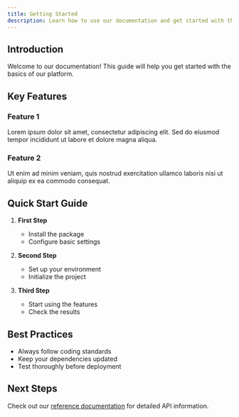 ```yaml
---
title: Getting Started
description: Learn how to use our documentation and get started with the basics.
---
```


## Introduction

Welcome to our documentation! This guide will help you get started with the basics of our platform.

## Key Features

### Feature 1
Lorem ipsum dolor sit amet, consectetur adipiscing elit. Sed do eiusmod tempor incididunt ut labore et dolore magna aliqua.

### Feature 2
Ut enim ad minim veniam, quis nostrud exercitation ullamco laboris nisi ut aliquip ex ea commodo consequat.

## Quick Start Guide

1. **First Step**
   - Install the package
   - Configure basic settings
   
2. **Second Step**
   - Set up your environment
   - Initialize the project

3. **Third Step**
   - Start using the features
   - Check the results

## Best Practices

- Always follow coding standards
- Keep your dependencies updated
- Test thoroughly before deployment

## Next Steps

Check out our [reference documentation](/reference/example) for detailed API information.
